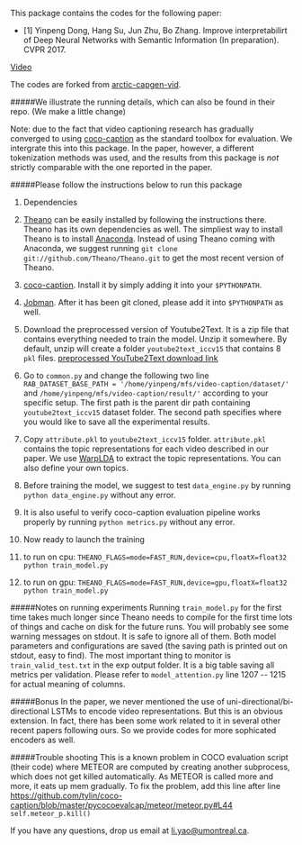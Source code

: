 This package contains the codes for the following paper:

* \[1\] Yinpeng Dong, Hang Su, Jun Zhu, Bo Zhang. Improve interpretabilirt of Deep Neural Networks with Semantic Information (In preparation). CVPR 2017.

[Video](http://ml.cs.tsinghua.edu.cn/~yinpeng/papers/demo-cvpr17.mp4)

The codes are forked from [arctic-capgen-vid](https://github.com/yaoli/arctic-capgen-vid).

#####We illustrate the running details, which can also be found in their repo. (We make a little change)

Note: due to the fact that video captioning research has gradually converged to using [coco-caption](https://github.com/tylin/coco-caption) as the standard toolbox for evaluation. We intergrate this into this package. In the paper, however, a different tokenization methods was used, and the results from this package is *not* strictly comparable with the one reported in the paper. 

#####Please follow the instructions below to run this package
1. Dependencies
  1. [Theano](http://deeplearning.net/software/theano/) can be easily installed by following the instructions there. Theano has its own dependencies as well. The simpliest way to install Theano is to install [Anaconda](https://store.continuum.io/cshop/anaconda/). Instead of using Theano coming with Anaconda, we suggest running `git clone git://github.com/Theano/Theano.git` to get the most recent version of Theano. 
  2. [coco-caption](https://github.com/tylin/coco-caption). Install it by simply adding it into your `$PYTHONPATH`.
  3. [Jobman](http://deeplearning.net/software/jobman/install.html). After it has been git cloned, please add it into `$PYTHONPATH` as well. 
2. Download the preprocessed version of Youtube2Text. It is a zip file that contains everything needed to train the model. Unzip it somewhere. By default, unzip will create a folder `youtube2text_iccv15` that contains 8 `pkl` files. 
[preprocessed YouTube2Text download link](http://lisaweb.iro.umontreal.ca/transfert/lisa/users/yaoli/youtube2text_iccv15.zip)

3. Go to `common.py` and change the following two line `RAB_DATASET_BASE_PATH = '/home/yinpeng/mfs/video-caption/dataset/'` and `/home/yinpeng/mfs/video-caption/result/'` according to your specific setup. The first path is the parent dir path containing `youtube2text_iccv15` dataset folder. The second path specifies where you would like to save all the experimental results.
4. Copy `attribute.pkl` to `youtube2text_iccv15` folder. `attribute.pkl` contains the topic representations for each video described in our paper. We use [WarpLDA](https://github.com/thu-ml/warplda) to extract the topic representations. You can also define your own topics.

5. Before training the model, we suggest to test `data_engine.py` by running `python data_engine.py` without any error.
6. It is also useful to verify coco-caption evaluation pipeline works properly by running `python metrics.py` without any error.
7. Now ready to launch the training
  1. to run on cpu: `THEANO_FLAGS=mode=FAST_RUN,device=cpu,floatX=float32 python train_model.py`
  2. to run on gpu: `THEANO_FLAGS=mode=FAST_RUN,device=gpu,floatX=float32 python train_model.py`

#####Notes on running experiments
Running `train_model.py` for the first time takes much longer since Theano needs to compile for the first time lots of things and cache on disk for the future runs. You will probably see some warning messages on stdout. It is safe to ignore all of them. Both model parameters and configurations are saved (the saving path is printed out on stdout, easy to find). The most important thing to monitor is `train_valid_test.txt` in the exp output folder. It is a big table saving all metrics per validation. Please refer to `model_attention.py` line 1207 -- 1215 for actual meaning of columns. 


#####Bonus
In the paper, we never mentioned the use of uni-directional/bi-directional LSTMs to encode video representations. But this is an obvious extension. In fact, there has been some work related to it in several other recent papers following ours. So we provide codes for more sophicated encoders as well. 

#####Trouble shooting
This is a known problem in COCO evaluation script (their code) where METEOR are computed by creating another subprocess, which does not get killed automatically. As METEOR is called more and more, it eats up mem gradually. 
To fix the problem, add this line after line https://github.com/tylin/coco-caption/blob/master/pycocoevalcap/meteor/meteor.py#L44
`self.meteor_p.kill()`

If you have any questions, drop us email at li.yao@umontreal.ca.

